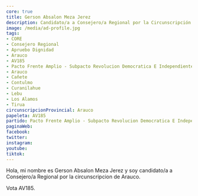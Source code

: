 ```yaml
---
core: true
title: Gerson Absalon Meza Jerez
description: Candidato/a a Consejero/a Regional por la Circunscripción de Arauco
image: /media/ad-profile.jpg
tags:
- CORE
- Consejero Regional
- Apruebo Dignidad
- Arauco
- AV185
- Pacto Frente Amplio - Subpacto Revolucion Democratica E Independientes - Independientes
- Arauco
- Cañete
- Contulmo
- Curanilahue
- Lebu
- Los Alamos
- Tirua
circunscripcionProvincial: Arauco
papeleta: AV185
partido: Pacto Frente Amplio - Subpacto Revolucion Democratica E Independientes - Independientes
paginaWeb:
facebook:
twitter:
instagram:
youtube:
tiktok:
---
```

Hola, mi nombre es Gerson Absalon Meza Jerez y soy candidato/a a Consejero/a Regional por la circunscripcion de Arauco.

Vota AV185.
